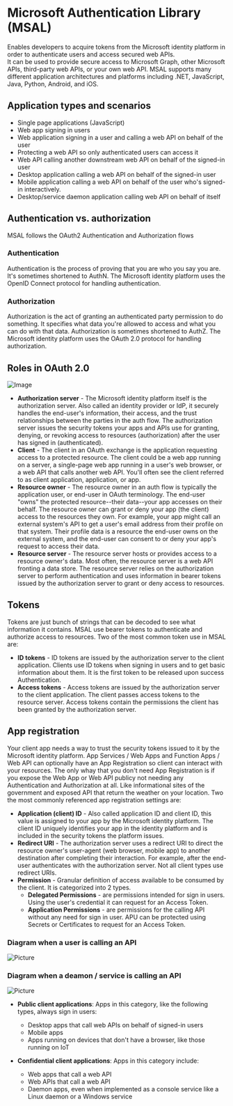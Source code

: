 # Microsoft Authentication Library (MSAL)

Enables developers to acquire tokens from the Microsoft identity platform in order to authenticate users and access secured web APIs. <br/> It can be used to provide secure access to Microsoft Graph, other Microsoft APIs, third-party web APIs, or your own web API. MSAL supports many different application architectures and platforms including .NET, JavaScript, Java, Python, Android, and iOS.

## Application types and scenarios
- Single page applications (JavaScript)
- Web app signing in users
- Web application signing in a user and calling a web API on behalf of the user
- Protecting a web API so only authenticated users can access it
- Web API calling another downstream web API on behalf of the signed-in user
- Desktop application calling a web API on behalf of the signed-in user
- Mobile application calling a web API on behalf of the user who's signed-in interactively.
- Desktop/service daemon application calling web API on behalf of itself

## Authentication vs. authorization
MSAL follows the OAuth2 Authentication and Authorization flows

### Authentication
Authentication is the process of proving that you are who you say you are. It's sometimes shortened to AuthN. The Microsoft identity platform uses the OpenID Connect protocol for handling authentication.

### Authorization
Authorization is the act of granting an authenticated party permission to do something. It specifies what data you're allowed to access and what you can do with that data. Authorization is sometimes shortened to AuthZ. The Microsoft identity platform uses the OAuth 2.0 protocol for handling authorization.

## Roles in OAuth 2.0
![Image](https://docs.microsoft.com/en-us/azure/active-directory/develop/media/active-directory-v2-flows/protocols-roles.svg)
- **Authorization server** - The Microsoft identity platform itself is the authorization server. Also called an identity provider or IdP, it securely handles the end-user's information, their access, and the trust relationships between the parties in the auth flow. The authorization server issues the security tokens your apps and APIs use for granting, denying, or revoking access to resources (authorization) after the user has signed in (authenticated).
- **Client** - The client in an OAuth exchange is the application requesting access to a protected resource. The client could be a web app running on a server, a single-page web app running in a user's web browser, or a web API that calls another web API. You'll often see the client referred to as client application, application, or app.
- **Resource owner** - The resource owner in an auth flow is typically the application user, or end-user in OAuth terminology. The end-user "owns" the protected resource--their data--your app accesses on their behalf. The resource owner can grant or deny your app (the client) access to the resources they own. For example, your app might call an external system's API to get a user's email address from their profile on that system. Their profile data is a resource the end-user owns on the external system, and the end-user can consent to or deny your app's request to access their data.
- **Resource server** - The resource server hosts or provides access to a resource owner's data. Most often, the resource server is a web API fronting a data store. The resource server relies on the authorization server to perform authentication and uses information in bearer tokens issued by the authorization server to grant or deny access to resources.

## Tokens
Tokens are just bunch of strings that can be decoded to see what information it contains. MSAL use bearer tokens to authenticate and authorize access to resources. Two of the most common token use in MSAL are:
- **ID tokens** - ID tokens are issued by the authorization server to the client application. Clients use ID tokens when signing in users and to get basic information about them. It is the first token to be released upon success Authentication.
- **Access tokens** - Access tokens are issued by the authorization server to the client application. The client passes access tokens to the resource server. Access tokens contain the permissions the client has been granted by the authorization server. 

## App registration
Your client app needs a way to trust the security tokens issued to it by the Microsoft identity platform. App Services / Web Apps and Function Apps / Web API can optionally have an App Registration so client can interact with your resources. The only whay that you don't need App Registration is if you expose the Web App or Web API publicy not needing any Authentication and Authorization at all. Like informational sites of the government and exposed API that return the weather on your location. Two the most commonly referenced app registration settings are:

- **Application (client) ID** - Also called application ID and client ID, this value is assigned to your app by the Microsoft identity platform. The client ID uniquely identifies your app in the identity platform and is included in the security tokens the platform issues.
- **Redirect URI** - The authorization server uses a redirect URI to direct the resource owner's user-agent (web browser, mobile app) to another destination after completing their interaction. For example, after the end-user authenticates with the authorization server. Not all client types use redirect URIs.
- **Permission** - Granular definition of access available to be consumed by the client. It is categorized into 2 types.
  * **Delegated Permissions** - are permissions intended for sign in users. Using the user's credential it can request for an Access Token.
  * **Application Permissions** - are permissions for the calling API without any need for sign in user. APU can be protected using Secrets or Certificates to request for an Access Token.

### Diagram when a user is calling an API
![Picture](https://docs.microsoft.com/en-us/azure/active-directory/develop/media/scenarios/scenarios-with-users.svg)

### Diagram when a deamon / service is calling an API
![Picture](https://docs.microsoft.com/en-us/azure/active-directory/develop/media/scenarios/daemon-app.svg)

- **Public client applications**: Apps in this category, like the following types, always sign in users:
  * Desktop apps that call web APIs on behalf of signed-in users
  * Mobile apps
  * Apps running on devices that don't have a browser, like those running on IoT

- **Confidential client applications**: Apps in this category include:
  * Web apps that call a web API
  * Web APIs that call a web API
  * Daemon apps, even when implemented as a console service like a Linux daemon or a Windows service


